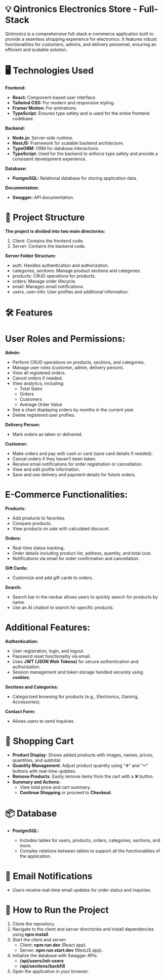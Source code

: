# 💡 Qintronics Electronics Store - Full-Stack

Qintronics is a comprehensive full-stack e-commerce application built to provide a seamless shopping experience for electronics. It features robust functionalities for customers, admins, and delivery personnel, ensuring an efficient and scalable solution.

# 🖥️ Technologies Used

**Frontend:**

- **React:** Component-based user interface.
- **Tailwind CSS:** For modern and responsive styling.
- **Framer Motion:** For animations.
- **TypeScript:** Ensures type safety and is used for the entire frontend codebase.

**Backend:**

- **Node.js:** Server-side runtime.
- **NestJS:** Framework for scalable backend architecture.
- **TypeORM:** ORM for database interactions.
- **TypeScript:** Used for the backend to enforce type safety and provide a consistent development experience.

**Database:**

- **PostgreSQL:** Relational database for storing application data.

**Documentation:**

- **Swagger:** API documentation.

# 📂 Project Structure

**The project is divided into two main directories:**

1. Client: Contains the frontend code.
2. Server: Contains the backend code.

**Server Folder Structure:**

- auth: Handles authentication and authorization.
- categories, sections: Manage product sections and categories.
- products: CRUD operations for products.
- orders: Manage order lifecycle.
- email: Manages email notifications.
- users, user-info: User profiles and additional information.

# 🛠️ Features

# User Roles and Permissions:

**Admin:**

- Perform CRUD operations on products, sections, and categories.
- Manage user roles (customer, admin, delivery person).
- View all registered orders.
- Cancel orders if needed.
- View analytics, including:
  - Total Sales
  - Orders
  - Customers
  - Average Order Value
- See a chart displaying orders by months in the current year.
- Delete registered user profiles.

**Delivery Person:**

- Mark orders as taken or delivered.

**Customer:**

- Make orders and pay with cash or card (save card details if needed).
- Cancel orders if they haven’t been taken.
- Receive email notifications for order registration or cancellation.
- View and edit profile information.
- Save and use delivery and payment details for future orders.

# E-Commerce Functionalities:

**Products:**

- Add products to favorites.
- Compare products.
- View products on sale with calculated discount.

**Orders:**

- Real-time status tracking.
- Order details including product list, address, quantity, and total cost.
- Notifications via email for order confirmation and cancellation.

**Gift Cards:**

- Customize and add gift cards to orders.

**Search:**

- Search bar in the navbar allows users to quickly search for products by name.
- Use an AI chatbot to search for specific products.

# Additional Features:

**Authentication:**

- User registration, login, and logout.
- Password reset functionality via email.
- Uses **JWT (JSON Web Tokens)** for secure authentication and authorization.
- Session management and token storage handled securely using **cookies**.

**Sections and Categories:**

- Categorized browsing for products (e.g., Electronics, Gaming, Accessories).

**Contact Form:**

- Allows users to send inquiries.

# 🛒 Shopping Cart

- **Product Display**: Shows added products with images, names, prices, quantities, and subtotal.
- **Quantity Management**: Adjust product quantity using "➕" and "➖" buttons with real-time updates.
- **Remove Products**: Easily remove items from the cart with a ❌ button.
- **Summary and Actions**:
  - View total price and cart summary.
  - **Continue Shopping** or proceed to **Checkout**.

# 📦 Database

- **PostgreSQL:**

  - Includes tables for users, products, orders, categories, sections, and more.
  - Complex relations between tables to support all the functionalities of the application.

# 📧 Email Notifications

- Users receive real-time email updates for order status and inquiries.

# 🚀 How to Run the Project

1. Clone the repository.
2. Navigate to the client and server directories and install dependencies using **npm install**.
3. Start the client and server:
   - Client: **npm run dev** (React app).
   - Server: **npm run start:dev** (NestJS app).
4. Initialize the database with Swagger APIs:
   - **/api/users/init-users**
   - **/api/sections/backfill**
5. Open the application in your browser.
